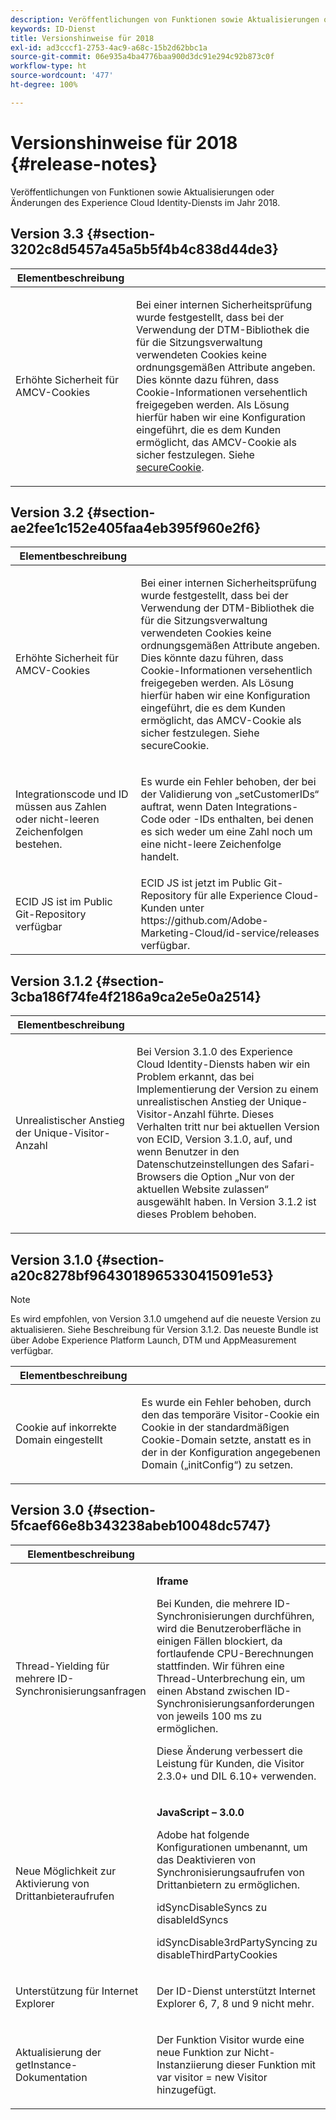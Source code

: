 ```yaml
---
description: Veröffentlichungen von Funktionen sowie Aktualisierungen oder Änderungen des Experience Cloud Identity-Diensts im Jahr 2018.
keywords: ID-Dienst
title: Versionshinweise für 2018
exl-id: ad3cccf1-2753-4ac9-a68c-15b2d62bbc1a
source-git-commit: 06e935a4ba4776baa900d3dc91e294c92b873c0f
workflow-type: ht
source-wordcount: '477'
ht-degree: 100%

---
```


# Versionshinweise für 2018 {#release-notes}

Veröffentlichungen von Funktionen sowie Aktualisierungen oder Änderungen des Experience Cloud Identity-Diensts im Jahr 2018.

## Version 3.3 {#section-3202c8d5457a45a5b5f4b4c838d44de3}

<table id="table_201417BD540E4EE69911AABE9BF77509"> 
 <thead> 
  <tr> 
   <th colname="col1" class="entry"> Elementbeschreibung </th> 
   <th colname="col2" class="entry"> </th> 
  </tr>
 </thead>
 <tbody> 
  <tr> 
   <td colname="col1"> <p>Erhöhte Sicherheit für AMCV-Cookies </p> </td> 
   <td colname="col2"> <p>Bei einer internen Sicherheitsprüfung wurde festgestellt, dass bei der Verwendung der DTM-Bibliothek die für die Sitzungsverwaltung verwendeten Cookies keine ordnungsgemäßen Attribute angeben. Dies könnte dazu führen, dass Cookie-Informationen versehentlich freigegeben werden. Als Lösung hierfür haben wir eine Konfiguration eingeführt, die es dem Kunden ermöglicht, das AMCV-Cookie als sicher festzulegen. Siehe <a href="/help/library/function-vars/securecookie.md" format="https" scope="external">secureCookie</a>. </p> </td> 
  </tr> 
 </tbody> 
</table>

## Version 3.2 {#section-ae2fee1c152e405faa4eb395f960e2f6}

<table id="table_6546F5C74E4742E4B5E9793BCEAB66FA"> 
 <thead> 
  <tr> 
   <th colname="col1" class="entry"> Elementbeschreibung </th> 
   <th colname="col2" class="entry"> </th> 
  </tr>
 </thead>
 <tbody> 
  <tr> 
   <td colname="col1"> <p>Erhöhte Sicherheit für AMCV-Cookies </p> </td> 
   <td colname="col2"> <p>Bei einer internen Sicherheitsprüfung wurde festgestellt, dass bei der Verwendung der DTM-Bibliothek die für die Sitzungsverwaltung verwendeten Cookies keine ordnungsgemäßen Attribute angeben. Dies könnte dazu führen, dass Cookie-Informationen versehentlich freigegeben werden. Als Lösung hierfür haben wir eine Konfiguration eingeführt, die es dem Kunden ermöglicht, das AMCV-Cookie als sicher festzulegen. Siehe secureCookie. </p> </td> 
  </tr> 
  <tr> 
   <td colname="col1"> <p>Integrationscode und ID müssen aus Zahlen oder nicht-leeren Zeichenfolgen bestehen. </p> </td> 
   <td colname="col2"> <p>Es wurde ein Fehler behoben, der bei der Validierung von „setCustomerIDs“ auftrat, wenn Daten Integrations-Code oder -IDs enthalten, bei denen es sich weder um eine Zahl noch um eine nicht-leere Zeichenfolge handelt. </p> </td> 
  </tr> 
  <tr> 
   <td colname="col1"> ECID JS ist im Public Git-Repository verfügbar </td> 
   <td colname="col2"> ECID JS ist jetzt im Public Git-Repository für alle Experience Cloud-Kunden unter https://github.com/Adobe-Marketing-Cloud/id-service/releases verfügbar. </td> 
  </tr> 
 </tbody> 
</table>

## Version 3.1.2 {#section-3cba186f74fe4f2186a9ca2e5e0a2514}

<table id="table_9FA4E20C996746A2A4219C9A0F759AD1"> 
 <thead> 
  <tr> 
   <th colname="col1" class="entry"> Elementbeschreibung </th> 
   <th colname="col2" class="entry"> </th> 
  </tr>
 </thead>
 <tbody> 
  <tr> 
   <td colname="col1"> <p>Unrealistischer Anstieg der Unique-Visitor-Anzahl </p> </td> 
   <td colname="col2"> <p>Bei Version 3.1.0 des Experience Cloud Identity-Diensts haben wir ein Problem erkannt, das bei Implementierung der Version zu einem unrealistischen Anstieg der Unique-Visitor-Anzahl führte. Dieses Verhalten tritt nur bei aktuellen Version von ECID, Version 3.1.0, auf, und wenn Benutzer in den Datenschutzeinstellungen des Safari-Browsers die Option „Nur von der aktuellen Website zulassen“ ausgewählt haben. In Version 3.1.2 ist dieses Problem behoben. </p> </td> 
  </tr> 
 </tbody> 
</table>

## Version 3.1.0 {#section-a20c8278bf9643018965330415091e53}

>[!NOTE]
>
>Es wird empfohlen, von Version 3.1.0 umgehend auf die neueste Version zu aktualisieren. Siehe Beschreibung für Version 3.1.2. Das neueste Bundle ist über Adobe Experience Platform Launch, DTM und AppMeasurement verfügbar.

<table id="table_512039AFC4D34038B8F116B71EEEE7F6"> 
 <thead> 
  <tr> 
   <th colname="col1" class="entry"> Elementbeschreibung </th> 
   <th colname="col2" class="entry"> </th> 
  </tr>
 </thead>
 <tbody> 
  <tr> 
   <td colname="col1"> <p>Cookie auf inkorrekte Domain eingestellt </p> </td> 
   <td colname="col2"> <p>Es wurde ein Fehler behoben, durch den das temporäre Visitor-Cookie ein Cookie in der standardmäßigen Cookie-Domain setzte, anstatt es in der in der Konfiguration angegebenen Domain („initConfig“) zu setzen. </p> </td> 
  </tr> 
 </tbody> 
</table>

## Version 3.0 {#section-5fcaef66e8b343238abeb10048dc5747}

<table id="table_7E9224D6CC924A2DB5119171C9DC5443"> 
 <thead> 
  <tr> 
   <th colname="col1" class="entry"> Elementbeschreibung </th> 
   <th colname="col2" class="entry"> </th> 
  </tr>
 </thead>
 <tbody> 
  <tr> 
   <td colname="col1"> <p>Thread-Yielding für mehrere ID-Synchronisierungsanfragen </p> </td> 
   <td colname="col2"> <p><b>Iframe</b> </p> <p>Bei Kunden, die mehrere ID-Synchronisierungen durchführen, wird die Benutzeroberfläche in einigen Fällen blockiert, da fortlaufende CPU-Berechnungen stattfinden. Wir führen eine Thread-Unterbrechung ein, um einen Abstand zwischen ID-Synchronisierungsanforderungen von jeweils 100 ms zu ermöglichen. </p> <p>Diese Änderung verbessert die Leistung für Kunden, die Visitor 2.3.0+ und DIL 6.10+ verwenden.  </p> </td> 
  </tr> 
  <tr> 
   <td colname="col1"> Neue Möglichkeit zur Aktivierung von Drittanbieteraufrufen </td> 
   <td colname="col2"> <p><b>JavaScript – 3.0.0</b> </p> <p>Adobe hat folgende Konfigurationen umbenannt, um das Deaktivieren von Synchronisierungsaufrufen von Drittanbietern zu ermöglichen. </p> <p>idSyncDisableSyncs zu disableIdSyncs </p> <p>idSyncDisable3rdPartySyncing zu disableThirdPartyCookies </p> </td> 
  </tr> 
  <tr> 
   <td colname="col1"> <p>Unterstützung für Internet Explorer </p> </td> 
   <td colname="col2"> <p>Der ID-Dienst unterstützt Internet Explorer 6, 7, 8 und 9 nicht mehr. </p> </td> 
  </tr> 
  <tr> 
   <td colname="col1"> <p>Aktualisierung der getInstance-Dokumentation </p> </td> 
   <td colname="col2"> <p>Der Funktion Visitor wurde eine neue Funktion zur Nicht-Instanziierung dieser Funktion mit var visitor = new Visitor hinzugefügt. </p> </td> 
  </tr> 
 </tbody> 
</table>
